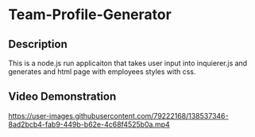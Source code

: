 # Team-Profile-Generator
## Description
This is a node.js run applicaiton that takes user input into inquierer.js and generates and html page with employees styles with css.

## Video Demonstration


https://user-images.githubusercontent.com/79222168/138537346-8ad2bcb4-fab9-449b-b62e-4c68f4525b0a.mp4

